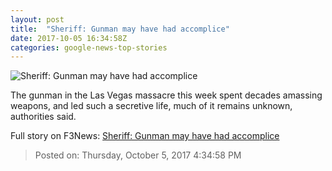 ```yaml
---
layout: post
title:  "Sheriff: Gunman may have had accomplice"
date: 2017-10-05 16:34:58Z
categories: google-news-top-stories
---
```


![Sheriff: Gunman may have had accomplice](http://i2.cdn.cnn.com/cnnnext/dam/assets/171004102046-02b-las-vegas-inside-shooters-room-daily-mail-super-tease.jpg)

The gunman in the Las Vegas massacre this week spent decades amassing weapons, and led such a secretive life, much of it remains unknown, authorities said.


Full story on F3News: [Sheriff: Gunman may have had accomplice](http://www.f3nws.com/n/FJvW4B)

> Posted on: Thursday, October 5, 2017 4:34:58 PM
